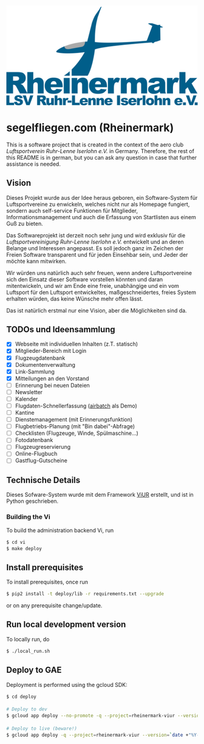 ![Rheinermark Logo](deploy/static/img/logo.svg)
# segelfliegen.com (Rheinermark)

This is a software project that is created in the context of the aero club *Luftsportverein Ruhr-Lenne Iserlohn e.V.* in Germany. Therefore, the rest of this README is in german, but you can ask any question in case that further assistance is needed.

## Vision

Dieses Projekt wurde aus der Idee heraus geboren, ein Software-System für Luftsportvereine zu enwickeln, welches nicht nur als Homepage fungiert, sondern auch self-service Funktionen für Mitglieder, Informationsmanagement und auch die Erfassung von Startlisten aus einem Guß zu bieten.

Das Softwareprojekt ist derzeit noch sehr jung und wird exklusiv für die *Luftsportvereinigung Ruhr-Lenne Iserlohn e.V.* entwickelt und an deren Belange und Interessen angepasst. Es soll jedoch ganz im Zeichen der Freien Software transparent und für jeden Einsehbar sein, und Jeder der möchte kann mitwirken.

Wir würden uns natürlich auch sehr freuen, wenn andere Luftsportvereine sich den Einsatz dieser Software vorstellen könnten und daran mitentwickeln, und wir am Ende eine freie, unabhängige und ein vom Luftsport für den Luftsport entwickeltes, maßgeschneidertes, freies System erhalten würden, das keine Wünsche mehr offen lässt.

Das ist natürlich erstmal nur eine Vision, aber die Möglichkeiten sind da.

## TODOs und Ideensammlung

- [x] Webseite mit individuellen Inhalten (z.T. statisch)
- [x] Mitglieder-Bereich mit Login
- [x] Flugzeugdatenbank
- [x] Dokumentenverwaltung
- [x] Link-Sammlung
- [x] Mitteilungen an den Vorstand
- [ ] Erinnerung bei neuen Dateien
- [ ] Newsletter
- [ ] Kalender
- [ ] Flugdaten-Schnellerfassung ([airbatch](https://github.com/phorward/airbatch) als Demo)
- [ ] Kantine
- [ ] Dienstemanagement (mit Erinnerungsfunktion)
- [ ] Flugbetriebs-Planung (mit "Bin dabei"-Abfrage)
- [ ] Checklisten (Flugzeuge, Winde, Spülmaschine...)
- [ ] Fotodatenbank
- [ ] Flugzeugreservierung
- [ ] Online-Flugbuch
- [ ] Gastflug-Gutscheine

## Technische Details 

Dieses Sofware-System wurde mit dem Framework [ViUR](https://viur.is) erstellt, und ist in Python geschrieben.

### Building the Vi

To build the administration backend Vi, run

```bash
$ cd vi
$ make deploy
```

## Install prerequisites

To install prerequisites, once run

```bash
$ pip2 install -t deploy/lib -r requirements.txt --upgrade
```

or on any prerequisite change/update.

## Run local development version

To locally run, do

```bash
$ ./local_run.sh
```

## Deploy to GAE

Deployment is performed using the gcloud SDK:

```bash
$ cd deploy

# Deploy to dev
$ gcloud app deploy --no-promote -q --project=rheinermark-viur --version=$USER-dev

# Deploy to live (beware!)
$ gcloud app deploy -q --project=rheinermark-viur --version=`date +"%Y-%m-%d"-$USER`
```
